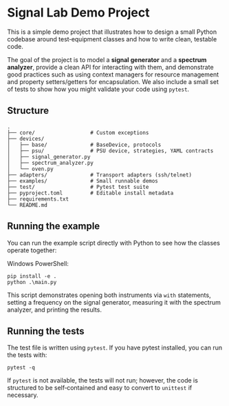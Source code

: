 # Signal Lab Demo Project

This is a simple demo project that illustrates how to design a small Python
codebase around test‑equipment classes and how to write clean, testable code.

The goal of the project is to model a **signal generator** and a **spectrum
analyzer**, provide a clean API for interacting with them, and demonstrate
good practices such as using context managers for resource management and
property setters/getters for encapsulation.  We also include a small set of
tests to show how you might validate your code using `pytest`.

## Structure

```
.
├── core/                  # Custom exceptions
├── devices/
│   ├── base/              # BaseDevice, protocols
│   ├── psu/               # PSU device, strategies, YAML contracts
│   ├── signal_generator.py
│   ├── spectrum_analyzer.py
│   └── oven.py
├── adapters/              # Transport adapters (ssh/telnet)
├── examples/              # Small runnable demos
├── test/                  # Pytest test suite
├── pyproject.toml         # Editable install metadata
├── requirements.txt
└── README.md
```

## Running the example

You can run the example script directly with Python to see how the classes
operate together:

Windows PowerShell:

```
pip install -e .
python .\main.py
```

This script demonstrates opening both instruments via `with` statements,
setting a frequency on the signal generator, measuring it with the
spectrum analyzer, and printing the results.

## Running the tests

The test file is written using `pytest`. If you have pytest installed, you
can run the tests with:

```
pytest -q
```

If `pytest` is not available, the tests will not run; however, the code is
structured to be self‑contained and easy to convert to `unittest` if
necessary.